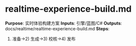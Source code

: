 # realtime-experience-build.md

**Purpose**: 实时体验构建方案
**Inputs**: 引擎/蓝图/C#
**Outputs**: docs/realtime/realtime-experience-build.md
**Steps**:

1. 准备→2) 生成→3) 校核→4) 发布
